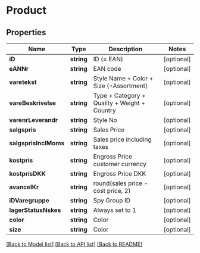 # Product

## Properties
Name | Type | Description | Notes
------------ | ------------- | ------------- | -------------
**iD** | **string** | ID (&#x3D; EAN) | [optional] 
**eANNr** | **string** | EAN code | [optional] 
**varetekst** | **string** | Style Name  + Color + Size (+Assortment) | [optional] 
**vareBeskrivelse** | **string** | Type + Category + Quality + Weight + Country | [optional] 
**varenrLeverandr** | **string** | Style No | [optional] 
**salgspris** | **string** | Sales Price | [optional] 
**salgsprisInclMoms** | **string** | Sales price including taxes | [optional] 
**kostpris** | **string** | Engross Price customer currency | [optional] 
**kostprisDKK** | **string** | Engross Price DKK | [optional] 
**avanceIKr** | **string** | round(sales price - cost price, 2) | [optional] 
**iDVaregruppe** | **string** | Spy Group ID | [optional] 
**lagerStatusNskes** | **string** | Always set to 1 | [optional] 
**color** | **string** | Color | [optional] 
**size** | **string** | Color | [optional] 

[[Back to Model list]](../README.md#documentation-for-models) [[Back to API list]](../README.md#documentation-for-api-endpoints) [[Back to README]](../README.md)


